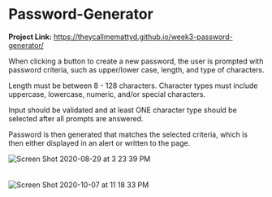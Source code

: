 # Password-Generator</br>

<b>Project Link:</b> https://theycallmemattyd.github.io/week3-password-generator/

When clicking a button to create a new password, the user is prompted with password criteria,
such as upper/lower case, length, and type of characters.

Length must be between 8 - 128 characters.
Character types must include uppercase, lowercase, numeric, and/or special characters.

Input should be validated and at least ONE character type should be selected after all prompts are answered.

Password is then generated that matches the selected criteria, which is then either displayed in an alert or written to the page.

![Screen Shot 2020-08-29 at 3 23 39 PM](https://user-images.githubusercontent.com/66084799/91644608-a874fb00-ea0b-11ea-8317-be5bb9fc8505.png)
<br>
<br>
<br>
![Screen Shot 2020-10-07 at 11 18 33 PM](https://user-images.githubusercontent.com/66084799/95411052-7a7cb380-08f3-11eb-95b5-9736e70899f3.png)

